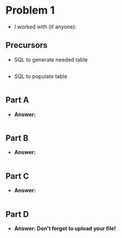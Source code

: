 # Problem 1
- I worked with (if anyone):

## Precursors
 - SQL to generate needed table
   ```sql

   ```
 - SQL to populate table
   ```sql

   ```


## Part A
 - **Answer:**
```sql

```

## Part B
- **Answer:**
```sql

```

## Part C 
- **Answer:**
```sql

```

## Part D
- **Answer: Don't forget to upload your file!**
```sql

```
